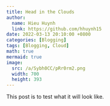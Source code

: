 ```yaml
---
title: Head in the Clouds
author:
  name: Hieu Huynh
  link: https://github.com/hhuynh15
date: 2022-03-13 20:10:00 +0800
categories: [Blogging]
tags: [Blogging, Cloud]
math: true
mermaid: true
image: 
  src: /a/Sybh0CC/pRr0rm2.png
  width: 700
  height: 393
---
```


This post is to test what it will look like.